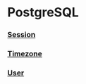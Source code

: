 PostgreSQL
===

### [Session](./session/README.md)
### [Timezone](./timezone/README.md)
### [User](./user/README.md)
